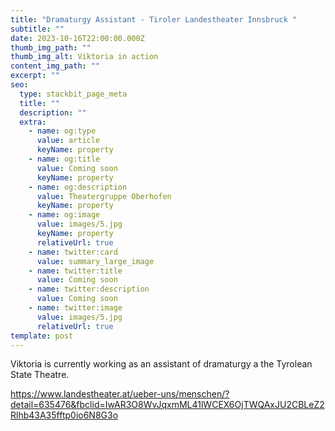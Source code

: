 ```yaml
---
title: "Dramaturgy Assistant - Tiroler Landestheater Innsbruck "
subtitle: ""
date: 2023-10-16T22:00:00.000Z
thumb_img_path: ""
thumb_img_alt: Viktoria in action
content_img_path: ""
excerpt: ""
seo:
  type: stackbit_page_meta
  title: ""
  description: ""
  extra:
    - name: og:type
      value: article
      keyName: property
    - name: og:title
      value: Coming soon
      keyName: property
    - name: og:description
      value: Theatergruppe Oberhofen
      keyName: property
    - name: og:image
      value: images/5.jpg
      keyName: property
      relativeUrl: true
    - name: twitter:card
      value: summary_large_image
    - name: twitter:title
      value: Coming soon
    - name: twitter:description
      value: Coming soon
    - name: twitter:image
      value: images/5.jpg
      relativeUrl: true
template: post
---
```

Viktoria is currently working as an assistant of dramaturgy a the Tyrolean State Theatre. 

https://www.landestheater.at/ueber-uns/menschen/?detail=635476&fbclid=IwAR3O8WvJqxmML41lWCEX6OjTWQAxJU2CBLeZ2Rlhb43A35fftp0io6N8G3o